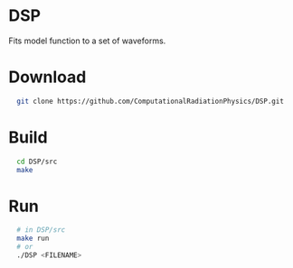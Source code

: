 DSP
===

Fits model function to a set of waveforms.

# Download

```bash
  git clone https://github.com/ComputationalRadiationPhysics/DSP.git
```

# Build

```bash
  cd DSP/src
  make
```

# Run

```bash
  # in DSP/src
  make run
  # or
  ./DSP <FILENAME>
```
